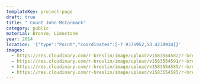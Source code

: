 ```yaml
---
templateKey: project-page
draft: true
title: " Count John McCormack"
category: public
material: Bronze, Limestone
year: 2014
location: '{"type":"Point","coordinates":[-7.9375952,53.4238934]}'
images:
  - https://res.cloudinary.com/r-breslin/image/upload/v1583554582/r-breslin-cloudinary/WORK/PUBLIC/count-john-mccormack/count-john-mccormack_count-john-mccormack-02_eehety.jpg
  - https://res.cloudinary.com/r-breslin/image/upload/v1583554591/r-breslin-cloudinary/WORK/PUBLIC/count-john-mccormack/count-john-mccormack_count-john-mccormack-01_kv9a2o.jpg
  - https://res.cloudinary.com/r-breslin/image/upload/v1583554585/r-breslin-cloudinary/WORK/PUBLIC/count-john-mccormack/count-john-mccormack_count-john-mccormack-03_fg3css.jpg
  - https://res.cloudinary.com/r-breslin/image/upload/v1583554585/r-breslin-cloudinary/WORK/PUBLIC/count-john-mccormack/count-john-mccormack_count-john-mccormack-04_xctvgh.jpg
---
```

